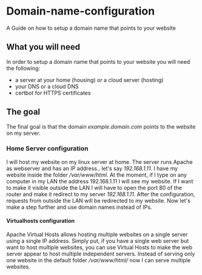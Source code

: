 # Domain-name-configuration
A Guide on how to setup a domain name that points to your website
## What you will need
In order to setup a domain name that points to your website you will need the following:
- a server at your home (housing) or a cloud server (hosting)
- your DNS or a cloud DNS
- certbot for HTTPS certificates
## The goal
The final goal is that the domain *example.domain.com* points to the website on my server.
### Home Server configuration
I will host my website on my linux server at home. The server runs Apache as webserver and has an IP address.. let's say *192.168.1.11*. I have my website inside the folder */var/www/html*. At the moment, if I type on any computer in my LAN the address 192.168.1.11 I will see my website. If I want to make it visible outside the LAN I will have to open the port 80 of the router and make it redirect to my server *192.168.1.11*. After the configuration, requests from outside the LAN will be redirected to my website. Now let's make a step further and use domain names instead of IPs.
#### Virtualhosts configuration
Apache Virtual Hosts allows hosting multiple websites on a single server using a single IP address. Simply put, if you have a single web server but want to host multiple websites, you can use Virtual Hosts to make the web server appear to host multiple independent servers.
Instead of serving only one website in the default folder */var/www/html/* now I can serve multiple websites.





